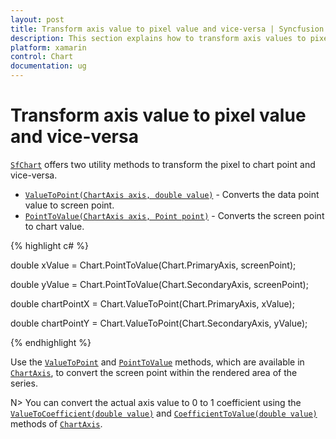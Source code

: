 ```yaml
---
layout: post
title: Transform axis value to pixel value and vice-versa | Syncfusion
description: This section explains how to transform axis values to pixel values and vice-versa in Xamarin.Forms SfChart using the ValueToPoint and PointToValue methods.
platform: xamarin
control: Chart
documentation: ug
---
```


# Transform axis value to pixel value and vice-versa

[`SfChart`](https://help.syncfusion.com/cr/xamarin/Syncfusion.SfChart.XForms.SfChart.html) offers two utility methods to transform the pixel to chart point and vice-versa.

* [`ValueToPoint(ChartAxis axis, double value)`](https://help.syncfusion.com/cr/xamarin/Syncfusion.SfChart.XForms.SfChart.html#Syncfusion_SfChart_XForms_SfChart_ValueToPoint_Syncfusion_SfChart_XForms_ChartAxis_System_Double_) - Converts the data point value to screen point.
* [`PointToValue(ChartAxis axis, Point point)`](https://help.syncfusion.com/cr/xamarin/Syncfusion.SfChart.XForms.SfChart.html#Syncfusion_SfChart_XForms_SfChart_PointToValue_Syncfusion_SfChart_XForms_ChartAxis_Xamarin_Forms_Point_) - Converts the screen point to chart value.

{% highlight c# %}

double xValue = Chart.PointToValue(Chart.PrimaryAxis, screenPoint);

double yValue = Chart.PointToValue(Chart.SecondaryAxis, screenPoint);

double chartPointX = Chart.ValueToPoint(Chart.PrimaryAxis, xValue);

double chartPointY = Chart.ValueToPoint(Chart.SecondaryAxis, yValue);

{% endhighlight  %}

Use the [`ValueToPoint`](https://help.syncfusion.com/cr/xamarin/Syncfusion.SfChart.XForms.ChartAxis.html#Syncfusion_SfChart_XForms_ChartAxis_ValueToPoint_System_Double_) and [`PointToValue`](https://help.syncfusion.com/cr/xamarin/Syncfusion.SfChart.XForms.ChartAxis.html#Syncfusion_SfChart_XForms_ChartAxis_PointToValue_Xamarin_Forms_Point_) methods, which are available in [`ChartAxis`](https://help.syncfusion.com/cr/xamarin/Syncfusion.SfChart.XForms.ChartAxis.html), to convert the screen point within the rendered area of the series.

N> You can convert the actual axis value to 0 to 1 coefficient using the [`ValueToCoefficient(double value)`](https://help.syncfusion.com/cr/xamarin/Syncfusion.SfChart.XForms.ChartAxis.html#Syncfusion_SfChart_XForms_ChartAxis_ValueToCoefficient_System_Double_) and [`CoefficientToValue(double value)`](https://help.syncfusion.com/cr/xamarin/Syncfusion.SfChart.XForms.ChartAxis.html#Syncfusion_SfChart_XForms_ChartAxis_CoefficientToValue_System_Double_) methods of [`ChartAxis`](https://help.syncfusion.com/cr/xamarin/Syncfusion.SfChart.XForms.ChartAxis.html).
